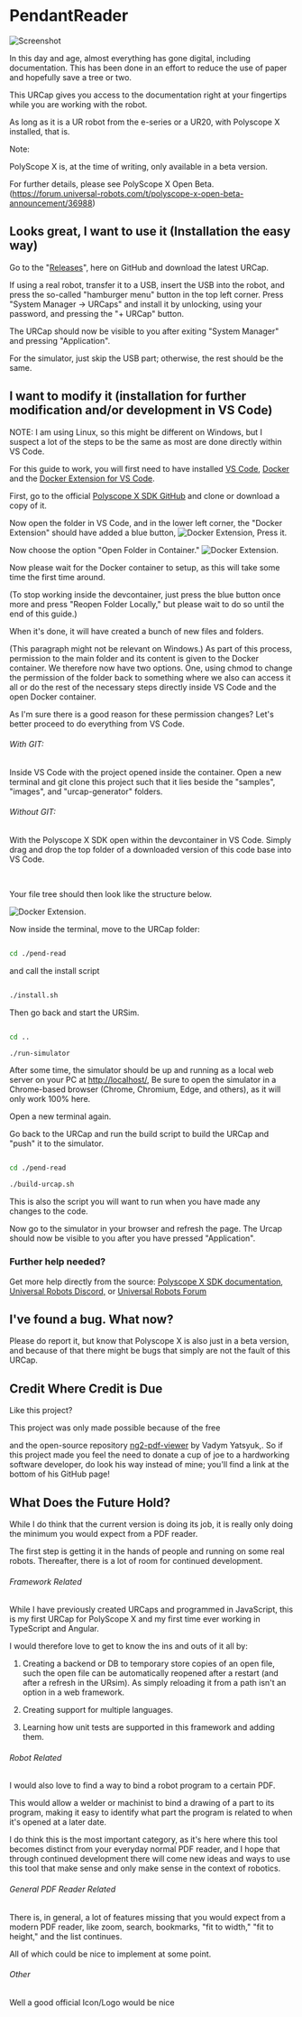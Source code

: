 # PendantReader

![Screenshot](documentation/pictures/ScreenCap.png "Example of Usage")

In this day and age, almost everything has gone digital, including documentation. This has been done in an effort to reduce the use of paper and hopefully save a tree or two.

This URCap gives you access to the documentation right at your fingertips while you are working with the robot.

As long as it is a UR robot from the e-series or a UR20, with Polyscope X installed, that is.

Note:

PolyScope X is, at the time of writing, only available in a beta version.

For further details, please see PolyScope X Open Beta. (https://forum.universal-robots.com/t/polyscope-x-open-beta-announcement/36988)


## Looks great, I want to use it (Installation the easy way)

Go to the "[Releases](https://github.com/DasGruene/pend-read/releases)", here on GitHub and download the latest URCap.

If using a real robot, transfer it to a USB, insert the USB into the robot, and press the so-called "hamburger menu" button in the top left corner. Press "System Manager -> URCaps" and install it by unlocking, using your password, and pressing the "+ URCap" button.

The URCap should now be visible to you after exiting "System Manager" and pressing "Application".

For the simulator, just skip the USB part; otherwise, the rest should be the same.

## I want to modify it (installation for further modification and/or development in VS Code)

NOTE: I am using Linux, so this might be different on Windows, but I suspect a lot of the steps to be the same as most are done directly within VS Code.


For this guide to work, you will first need to have installed [VS Code](https://code.visualstudio.com/), [Docker](https://code.visualstudio.com/docs/devcontainers/tutorial#_install-docker) and the [Docker Extension for VS Code](https://code.visualstudio.com/docs/devcontainers/tutorial#_install-the-extension).


First, go to the official [Polyscope X SDK GitHub](https://github.com/UniversalRobots/PolyScopeX_URCap_SDK) and clone or download a copy of it.

Now open the folder in VS Code, and in the lower left corner, the "Docker Extension" should have added a blue button, ![Docker Extension](documentation/pictures/DockerExtension.png "Docker Extension Button"), Press it.

Now choose the option "Open Folder in Container."  ![Docker Extension](documentation/pictures/OpenInContainer.png "Docker Extension Drop Down").

Now please wait for the Docker container to setup, as this will take some time the first time around.

(To stop working inside the devcontainer, just press the blue button once more and press "Reopen Folder Locally," but please wait to do so until the end of this guide.)

When it's done, it will have created a bunch of new files and folders.

(This paragraph might not be relevant on Windows.)  As part of this process, permission to the main folder and its content is given to the Docker container. We therefore now have two options. One, using chmod to change the permission of the folder back to something where we also can access it all or do the rest of the necessary steps directly inside VS Code and the open Docker container.

As I'm sure there is a good reason for these permission changes? Let's better proceed to do everything from VS Code.

###### With GIT:

Inside VS Code with the project opened inside the container. Open a new terminal and git clone this project such that it lies beside the "samples", "images", and "urcap-generator" folders.

###### Without GIT:

With the Polyscope X SDK open within the devcontainer in VS Code. Simply drag and drop the top folder of a downloaded version of this code base into VS Code.

<br>

Your file tree should then look like the structure below.

![Docker Extension](documentation/pictures/FolderStrucktur.png "Docker Extension Drop Down").

Now inside the terminal, move to the URCap folder:

```bash

cd ./pend-read

```

and call the install script

```bash

./install.sh

```

Then go back and start the URSim.

```bash

cd ..

./run-simulator

```

After some time, the simulator should be up and running as a local web server on your PC at [http://localhost/](http://localhost/), Be sure to open the simulator in a Chrome-based browser (Chrome, Chromium, Edge, and others), as it will only work 100% here.

Open a new terminal again.

Go back to the URCap and run the build script to build the URCap and "push" it to the simulator.


```bash

cd ./pend-read

./build-urcap.sh

```

This is also the script you will want to run when you have made any changes to the code.

Now go to the simulator in your browser and refresh the page. The Urcap should now be visible to you after you have pressed "Application".

### Further help needed?

Get more help directly from the source: [Polyscope X SDK documentation](https://docs.universal-robots.com/PolyScopeX_SDK_Documentation/build/PSX-SDK-v0.13/index.html), [Universal Robots Discord,](https://discord.com/invite/sEjRgEf6fp) or [Universal Robots Forum](https://forum.universal-robots.com)


## I've found a bug. What now?

Please do report it, but know that Polyscope X is also just in a beta version, and because of that there might be bugs that simply are not the fault of this URCap.

## Credit Where Credit is Due

Like this project?

This project was only made possible because of the free

and the open-source repository [ng2-pdf-viewer](https://github.com/VadimDez/ng2-pdf-viewer) by Vadym Yatsyuk,. So if this project made you feel the need to donate a cup of joe to a hardworking software developer, do look his way instead of mine; you'll find a link at the bottom of his GitHub page!

## What Does the Future Hold?

While I do think that the current version is doing its job, it is really only doing the minimum you would expect from a PDF reader.

The first step is getting it in the hands of people and running on some real robots. Thereafter, there is a lot of room for continued development.

###### Framework Related

While I have previously created URCaps and programmed in JavaScript, this is my first URCap for PolyScope X and my first time ever working in TypeScript and Angular.

I would therefore love to get to know the ins and outs of it all by:

1. Creating a backend or DB to temporary store copies of an open file, such the open file can be automatically reopened after a restart (and after a refresh in the URsim). As simply reloading it from a path isn't an option in a web framework.

2. Creating support for multiple languages.

3. Learning how unit tests are supported in this framework and adding them.


###### Robot Related

I would also love to find a way to bind a robot program to a certain PDF.

This would allow a welder or machinist to bind a drawing of a part to its program, making it easy to identify what part the program is related to when it's opened at a later date.

I do think this is the most important category, as it's here where this tool becomes distinct from your everyday normal PDF reader, and I hope that through continued development there will come new ideas and ways to use this tool that make sense and only make sense in the context of robotics.

###### General PDF Reader Related

There is, in general, a lot of features missing that you would expect from a modern PDF reader, like zoom, search, bookmarks, "fit to width," "fit to height," and the list continues.

All of which could be nice to implement at some point.

###### Other

Well a good official Icon/Logo would be nice
